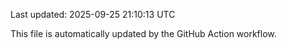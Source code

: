 Last updated: 2025-09-25 21:10:13 UTC

This file is automatically updated by the GitHub Action workflow.
